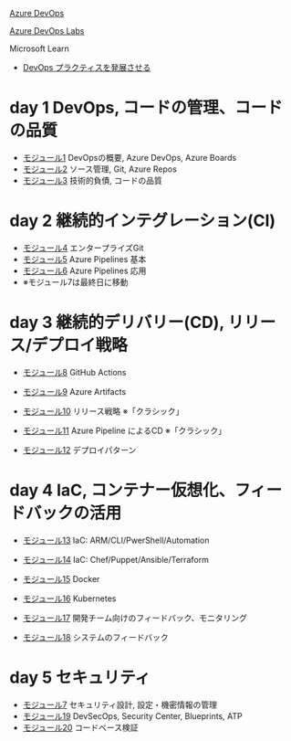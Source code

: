 [Azure DevOps](https://azure.microsoft.com/ja-jp/services/devops/)

[Azure DevOps Labs](https://azuredevopslabs.com/)

Microsoft Learn
- [DevOps プラクティスを発展させる](https://docs.microsoft.com/ja-jp/learn/paths/evolve-your-devops-practices/)

# day 1 DevOps, コードの管理、コードの品質

- [モジュール1](mod01.md) DevOpsの概要, Azure DevOps, Azure Boards
- [モジュール2](mod02.md) ソース管理, Git, Azure Repos
- [モジュール3](mod03.md) 技術的負債, コードの品質

# day 2 継続的インテグレーション(CI)

- [モジュール4](mod04.md) エンタープライズGit
- [モジュール5](mod05.md) Azure Pipelines 基本
- [モジュール6](mod06.md) Azure Pipelines 応用
- ※モジュール7は最終日に移動

# day 3 継続的デリバリー(CD), リリース/デプロイ戦略

- [モジュール8](mod08.md) GitHub Actions
- [モジュール9](mod09.md) Azure Artifacts

- [モジュール10](mod10.md) リリース戦略 ※「クラシック」
- [モジュール11](mod11.md) Azure Pipeline によるCD ※「クラシック」
- [モジュール12](mod12.md) デプロイパターン

# day 4 IaC, コンテナー仮想化、フィードバックの活用

- [モジュール13](mod13.md) IaC: ARM/CLI/PwerShell/Automation
- [モジュール14](mod14.md) IaC: Chef/Puppet/Ansible/Terraform

- [モジュール15](mod15.md) Docker
- [モジュール16](mod16.md) Kubernetes

- [モジュール17](mod17.md) 開発チーム向けのフィードバック、モニタリング
- [モジュール18](mod18.md) システムのフィードバック

# day 5 セキュリティ

- [モジュール7](mod07.md) セキュリティ設計, 設定・機密情報の管理
- [モジュール19](mod19.md) DevSecOps, Security Center, Blueprints, ATP
- [モジュール20](mod20.md) コードベース検証
